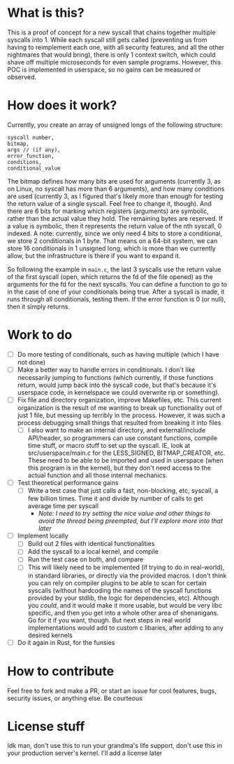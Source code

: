 # What is this?
This is a proof of concept for a new syscall that chains together multiple syscalls into 1. While each syscall still gets called (preventing us from having to reimplement each one, with all security features, and all the other nightmares that would bring), there is only 1 context switch, which could shave off multiple microseconds for even sample programs.
However, this POC is implemented in userspace, so no gains can be measured or observed.

# How does it work?
Currently, you create an array of unsigned longs of the following structure:
```
syscall number,
bitmap,
args // (if any),
error_function,
conditions,
conditional_value
```

The bitmap defines how many bits are used for arguments (currently 3, as on Linux, no syscall has more than 6 arguments), and how many conditions are used (currently 3, as I figured that's likely more than enough for testing the return value of a single syscall. Feel free to change it, though). And there are 6 bits for marking which registers (arguments) are symbolic, rather than the actual value they hold. The remaining bytes are reserved.
If a value is symbolic, then it represents the return value of the nth syscall, 0 indexed.
A note: currently, since we only need 4 bits to store a conditional, we store 2 conditionals in 1 byte. That means on a 64-bit system, we can store 16 conditionals in 1 unsigned long, which is more than we currently allow, but the infrastructure is there if you want to expand it.

So following the example in `main.c`, the last 3 syscalls use the return value of the first syscall (open, which returns the fd of the file opened) as the arguments for the fd for the next syscalls.
You can define a function to go to in the case of one of your conditionals being true. After a syscall is made, it runs through all conditionals, testing them. If the error function is 0 (or null), then it simply returns. 

# Work to do
- [ ] Do more testing of conditionals, such as having multiple (which I have not done)
- [ ] Make a better way to handle errors in conditionals. I don't like necessarily jumping to functions (which currently, if those functions return, would jump back into the syscall code, but that's because it's userspace code, in kernelspace we could overwrite rip or something).
- [ ] Fix file and directory organization, improve Makefiles, etc. This current organization is the result of me wanting to break up functionality out of just 1 file, but messing up terribly in the process. However, it was such a process debugging small things that resulted from breaking it into files
  - [ ] I also want to make an internal directory, and external/include API/header, so programmers can use constant functions, compile time stuff, or macro stuff to set up the syscall. IE, look at src/userspace/main.c for the LESS_SIGNED, BITMAP_CREATOR, etc. These need to be able to be imported and used in userspace (when this program is in the kernel), but they don't need access to the actual function and all those internal mechanics.
- [ ] Test theoretical performance gains
  - [ ] Write a test case that just calls a fast, non-blocking, etc, syscall, a few billion times. Time it and divide by number of calls to get average time per syscall
    - _Note: I need to try setting the nice value and other things to avoid the thread being preempted, but I'll explore more into that later_
- [ ] Implement locally
  - [ ] Build out 2 files with identical functionalities
  - [ ] Add the syscall to a local kernel, and compile
  - [ ] Run the test case on both, and compare
  - [ ] This will likely need to be implemented (if trying to do in real-world), in standard libraries, or directly via the provided macros. I don't think you can rely on compiler plugins to be able to scan for certain syscalls (without hardcoding the names of the syscall functions provided by your stdlib, the logic for dependencies, etc). Although you _could_, and it would make it more usable, but would be very libc specific, and then you get into a whole other area of shenanigans. Go for it if you want, though. But next steps in real world implementations would add to custom c libaries, after adding to any desired kernels
- [ ] Do it again in Rust, for the funsies

# How to contribute
Feel free to fork and make a PR, or start an issue for cool features, bugs, security issues, or anything else. Be courteous

# License stuff
Idk man, don't use this to run your grandma's life support, don't use this in your production server's kernel. I'll add a license later